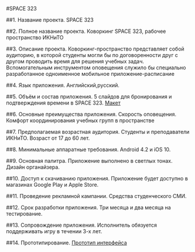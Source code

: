 #SPACE 323

##1. Название проекта.
SPACE 323

##2. Полное название проекта.
Коворкинг SPACE 323, рабочее пространство ИКНиТО 

##3. Описание проекта.
Коворкинг-пространство представляет собой аудиторию, в которой студенты могли бы по договоренности друг с другом проводить время для решения учебных задач. Вспомогательным инструментом оповещения служило бы специально разработанное одноименное мобильное приложение-расписание 

##4. Язык приложения.
Английский,русский.

##5. Объём и состав приложения.
5 слайдов для бронирования и подтверждения времени в SPACE 323.
[Макет](https://github.com/ctel-prj-mng/2-wireframe-130218-AnnGoga/blob/master/Screenshot_5.jpg)

##6. Основные преимущества приложения.
Скорость оповещения. Комфорт координирования учебных групп в пространстве

##7. Предполагаемая возрастная аудитория.
Студенты и преподаватели ИКНиТО. Возраст от 17 до 60 лет.

##8. Минимальные аппаратные требования.
Android 4.2 и iOS 10.

##9. Основная палитра.
Приложение выполнено в светлых тонах. Дизайн органайзера.

##10. Доступ к скачиванию приложения.
Приложение будет доступно в магазинах Google Play и Apple Store.

##11. Проведение рекламной кампании.
Средства студенческого СМИ.

##12. Срок разработки приложения.
Три месяца и два месяца на тестирование.

##13. Сопровождение приложения.
Исполнитель обязуется поддерживать игру в течении 3-х лет.

##14. Прототипирование.
[Прототип интерфейса](https://marvelapp.com/2d6984b/screen/38730476)
